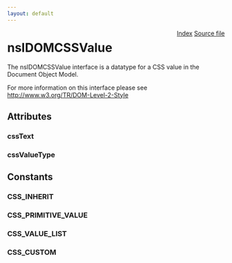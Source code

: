 ```yaml
---
layout: default
---
```

<div class='links' style='float:right'><a href="../index.html">Index</a>
<a href="http://dxr.mozilla.org/mozilla-central/source/dom/interfaces/css/nsIDOMCSSValue.idl">Source file</a>
</div>

# nsIDOMCSSValue #
  
The nsIDOMCSSValue interface is a datatype for a CSS value in the  
Document Object Model.  
  
For more information on this interface please see  
http://www.w3.org/TR/DOM-Level-2-Style  
  

## Attributes ##

### cssText ###

### cssValueType ###

## Constants ##

### CSS_INHERIT ###

### CSS_PRIMITIVE_VALUE ###

### CSS_VALUE_LIST ###

### CSS_CUSTOM ###
